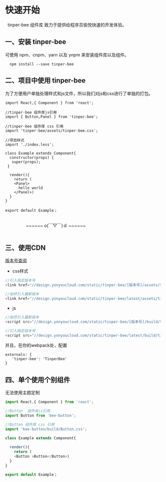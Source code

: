 # 快速开始

&nbsp;&nbsp;tinper-bee 组件库 致力于提供给程序员愉悦快速的开发体验。



## 一、安装 tinper-bee 
可使用 npm、cnpm、yarn 以及 ynpm 来安装组件库以及组件。

```
  npm install --save tinper-bee
```

## 二、项目中使用 tinper-bee

为了方便用户单独处理样式和js文件，所以我们对js和css进行了单独的打包。

```
import React,{ Component } from 'react';

//tinper-bee 组件库js引用
import { Button,Panel } from 'tinper-bee';

//tinper-bee 组件库 css 引用
import 'tinper-bee/assets/tinper-bee.css';

//项目样式
import './index.less';

class Example extends Component{
  constructor(props) {
   super(props);
 }

  render(){
    return (
    <Panel>
      hello world
    </Panel>)
  }
}

export default Example；

```

<br/>
&nbsp;&nbsp;&nbsp;&nbsp;&nbsp;&nbsp;&nbsp;&nbsp;&nbsp;&nbsp;&nbsp;&nbsp;&nbsp;&nbsp;&nbsp;&nbsp;&nbsp;~~~~~~  o(￣▽￣)ｄ ~~~~~~  
<br/><br/>


## 三、使用CDN

[版本号查阅](http://bee.tinper.org/tinper-bee/changelog)

- css样式

```js
//引入指定版本号
<link href="//design.yonyoucloud.com/static/tinper-bee/[版本号]/assets/tinper-bee.css">

//始终引入最新版本
<link href="//design.yonyoucloud.com/static/tinper-bee/latest/assets/tinper-bee.css">
```

- js

```js
//始终引入最新版本
<script src="//design.yonyoucloud.com/static/tinper-bee/[版本号]/build/tinper-bee.js"></script>

//引入指定版本号
<script src="//design.yonyoucloud.com/static/tinper-bee/latest/build/tinper-bee.js"></script>

```

并且，在你的webpack处，配置

```
externals: {
   'tinper-bee': 'TinperBee'
}
```

## 四、单个使用个别组件
无法使用主题定制

```js
import React,{ Component } from 'react';

//Button  组件库js引用
import Button from 'bee-button';

//Button 组件库 css 引用
import 'bee-button/build/Button.css';

class Example extends Component{
 
  render(){
    return (
    <Button >Button</Button>)
  }
}

export default Example；
```
